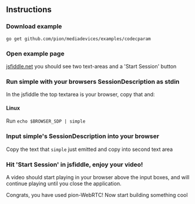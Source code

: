 ## Instructions

### Download example

```
go get github.com/pion/mediadevices/examples/codecparam
```

### Open example page

[jsfiddle.net](https://jsfiddle.net/gh/get/library/pure/pion/mediadevices/tree/master/examples/internal/jsfiddle/audio-and-video) you should see two text-areas and a 'Start Session' button

### Run simple with your browsers SessionDescription as stdin

In the jsfiddle the top textarea is your browser, copy that and:

#### Linux

Run `echo $BROWSER_SDP | simple`

### Input simple's SessionDescription into your browser

Copy the text that `simple` just emitted and copy into second text area

### Hit 'Start Session' in jsfiddle, enjoy your video!

A video should start playing in your browser above the input boxes, and will continue playing until you close the application.

Congrats, you have used pion-WebRTC! Now start building something cool

